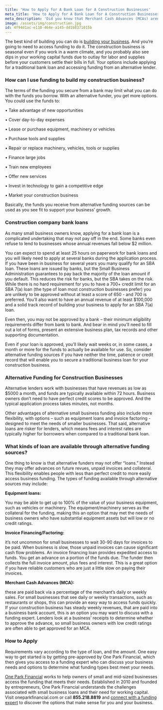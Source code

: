 ```yaml
---
title: 'How to Apply for A Bank Loan for A Construction Businesses'
meta_title: 'How to Apply for A Bank Loan for A Construction Businesses'
meta_description: 'Did you know that Merchant Cash Advances (MCAs) aren’t just for merchants? If you have a construction company, MCA funding may be the best way for you to easily access the money you need to build your business.'
image: /assets/img/construction.jpg
id: 4f94d1ac-e110-464e-a145-dd1b8371015b
---
```

The best kind of building you can do is [building your business](https://www.oneparkfinancial.com/blog/grow-no-grow-three-factors-entrepreneurs-consider). And you’re going to need to access funding to do it. The construction business is seasonal even if you work in a warm climate, and you probably also see dips in your working capital funds due to outlay for labor and supplies before your customers settle their bills in full. Your options include applying for a traditional bank loan and accessing funding from an alternative lender. 

### How can I use funding to build my construction business?

The terms of the funding you secure from a bank may limit what you can do with the funds you borrow. With an alternative funder, you get more options. You could use the funds to:

•	Take advantage of new opportunities

•	Cover day-to-day expenses

•	Lease or purchase equipment, machinery or vehicles

•	Purchase tools and supplies

•	Repair or replace machinery, vehicles, tools or supplies

•	Finance large jobs

•	Train new employees

•	Offer new services 

•	Invest in technology to gain a competitive edge

•	Market your construction business

Basically, the funds you receive from alternative funding sources can be used as you see fit to support your business’ growth.

### Construction company bank loans

As many small business owners know, applying for a bank loan is a complicated undertaking that may not pay off in the end. Some banks even refuse to lend to businesses whose annual revenues fall below $2 million. 

You can expect to spend at least 25 hours on paperwork for bank loans and you will likely need to apply at several banks during the application process. If you have been in business for several years you many qualify for an SBA loan. These loans are issued by banks, but the Small Business Administration guarantees to pay back the majority of the loan amount if you default. This reduces the risk for banks, but the SBA takes on the risk. While there is no hard requirement for you to have a 700+ credit limit for an SBA 7(a) loan (the type of loan most construction businesses prefer) you are unlikely to be approved without at least a score of 650 - and 700 is preferred. You’ll also want to have an annual revenue of at least $100,000 and a solid track record of building your business to apply for an SBA 7(a) loan.

Even then, you may not be approved by a bank – their minimum eligibility requirements differ from bank to bank. And bear in mind you’ll need to fill out a lot of forms, present an extensive business plan, tax records and other supporting documentation. 

Even if your loan is approved, you’ll likely wait weeks or, in some cases, a month or more for the funds to actually be available for use.  So, consider alternative funding sources if you have neither the time, patience or credit record that will enable you to secure a traditional business loan for your construction business. 

### Alternative Funding for Construction Businesses

Alternative lenders work with businesses that have revenues as low as $5000 a month, and funds are typically available within 72 hours. Business owners don’t need to have perfect credit scores to be approved. And the typical application process takes minutes, not months. 

Other advantages of alternative small business funding also include more flexibility, with options – such as equipment loans and invoice factoring - designed to meet the needs of smaller businesses. That said, alternative loans are risker for lenders, which means fees and interest rates are typically higher for borrowers when compared to a traditional bank loan. 

### What kinds of loan are available through alternative funding sources?

One thing to know is that alternative funders may not offer “loans.” Instead they may offer advances on future revues, unpaid invoices and collateral. This flexibility enables people with less than perfect credit to more easily access business funding. The types of funding available through alternative sources may include:

**Equipment loans:**

You may be able to get up to 100% of the value of your business equipment, such as vehicles or machinery. The equipment/machinery serves as the collateral for the funding, making this an option that may met the needs of business owners who have substantial equipment assets but will low or no credit ratings.

**Invoice Financing/Factoring:**

it’s not uncommon for small businesses to wait 30-90 days for invoices to be paid. When business is slow, those unpaid invoices can cause significant cash flow problems. An invoice financing loan provides expedited access to funds. You get an advance on a portion of the funds due. The funder then collects the full invoice amount, plus fees and interest. This is a great option if you have reliable customers who are just a little slow on paying their invoices. 

**Merchant Cash Advances (MCA):**

these are paid back via a percentage of the merchant’s daily or weekly sales. For small businesses that see daily or weekly transactions, such as restaurants or shops, this can provide an easy way to access funds quickly. If your construction business has steady weekly revenues, that are paid into a business bank account, this is an option you may want to discuss with a funding expert. Lenders look at a business’ receipts to determine whether to approve the advance, so small business owners with low credit ratings are often able to get approved for an MCA. 

### How to Apply

Requirements vary according to the type of loan, and the amount. One easy way to get started is by getting pre-approved by One Park Financial, which then gives you access to a funding expert who can discuss your business needs and options to determine what funding types best meet your needs.

[One Park Financial](https://www.oneparkfinancial.com/) works to help owners of small and mid-sized businesses access the funding that meets their needs. Established in 2010 and founded by entrepreneurs, One Park Financial understands the challenges associated with small business loans and their need for working capital. Visit oneparkfinancial.com or call **855.218.8819** and [connect with a funding expert](https://www.oneparkfinancial.com/pre-qualification) to discover the options that make sense for you and your business.